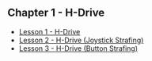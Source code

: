 ## Chapter 1 - H-Drive

* [Lesson 1 - H-Drive](https://drive.google.com/open?id=15HsMUmGHa74Y9Xy1zSo2JbbE_vjU8vK5)
* [Lesson 2 - H-Drive (Joystick Strafing)](https://drive.google.com/open?id=1wHTxNy-gE5JvW3kN3xxQ-WD-SQV3mOnC)
* [Lesson 3 - H-Drive (Button Strafing)](https://drive.google.com/open?id=1EnigfPteOyhGdx_LzyRsMg6aozwtEsbt)
